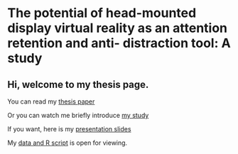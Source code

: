 # The potential of head-mounted display virtual reality as an attention retention and anti- distraction tool: A study

## Hi, welcome to my thesis page.

You can read my [thesis paper](/Sixiong(Simon)Sheng_Thesis.pdf)

Or you can watch me briefly introduce [my study](https://youtu.be/6-FEdMdbTy0)

If you want, here is my [presentation slides](/SixiongSheng_Slides_Thesis.pdf)

My [data and R script](/Data) is open for viewing.
